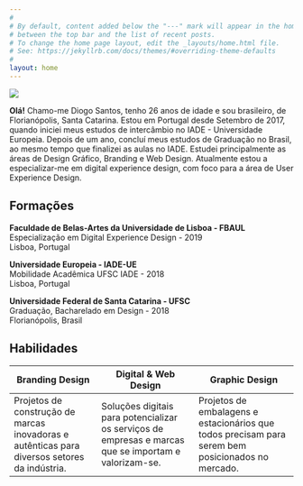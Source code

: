 ```yaml
---
#
# By default, content added below the "---" mark will appear in the home page
# between the top bar and the list of recent posts.
# To change the home page layout, edit the _layouts/home.html file.
# See: https://jekyllrb.com/docs/themes/#overriding-theme-defaults
#
layout: home
---
```

<img src="../assets/images/avatar.png">
<p><strong>Olá!</strong> Chamo-me Diogo Santos, tenho 26 anos de idade e sou brasileiro, de Florianópolis, Santa Catarina. Estou em Portugal desde Setembro de 2017, quando iniciei meus estudos de intercâmbio no IADE - Universidade Europeia. Depois de um ano, concluí meus estudos de Graduação no Brasil, ao mesmo tempo que finalizei as aulas no IADE. Estudei principalmente as áreas de Design Gráfico, Branding e Web Design. Atualmente estou a especializar-me em digital experience design, com foco para a área de User Experience Design.</p>

<h2>Formações</h2>
<p><strong>Faculdade de Belas-Artes da Universidade de Lisboa - FBAUL</strong>
<br>Especialização em Digital Experience Design - 2019<br>Lisboa, Portugal</p>
<p><strong>Universidade Europeia - IADE-UE</strong><br>
Mobilidade Acadêmica UFSC IADE - 2018<br>Lisboa, Portugal</p>
<p><strong>Universidade Federal de Santa Catarina - UFSC</strong><br>Graduação, Bacharelado em Design - 2018<br>Florianópolis, Brasil</p>

<h2>Habilidades</h2>

Branding Design | Digital & Web Design | Graphic Design 
--------------------- | --------------------- | --------------------- 
Projetos de construção de marcas inovadoras e autênticas para diversos setores da indústria. | Soluções digitais para potencializar os serviços de empresas e marcas que se importam e valorizam-se. | Projetos de embalagens e estacionários que todos precisam para serem bem posicionados no mercado.
